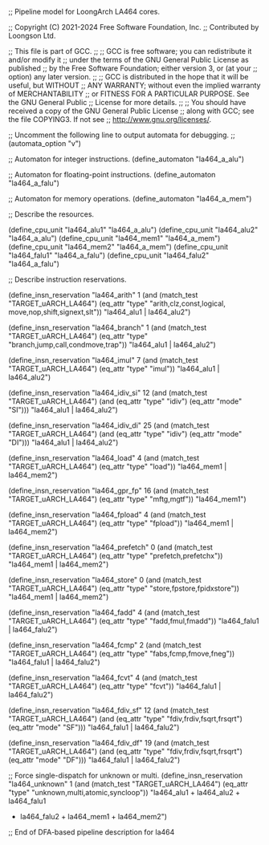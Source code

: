 ;; Pipeline model for LoongArch LA464 cores.

;; Copyright (C) 2021-2024 Free Software Foundation, Inc.
;; Contributed by Loongson Ltd.

;; This file is part of GCC.
;;
;; GCC is free software; you can redistribute it and/or modify it
;; under the terms of the GNU General Public License as published
;; by the Free Software Foundation; either version 3, or (at your
;; option) any later version.
;;
;; GCC is distributed in the hope that it will be useful, but WITHOUT
;; ANY WARRANTY; without even the implied warranty of MERCHANTABILITY
;; or FITNESS FOR A PARTICULAR PURPOSE.  See the GNU General Public
;; License for more details.
;;
;; You should have received a copy of the GNU General Public License
;; along with GCC; see the file COPYING3.  If not see
;; <http://www.gnu.org/licenses/>.

;; Uncomment the following line to output automata for debugging.
;; (automata_option "v")

;; Automaton for integer instructions.
(define_automaton "la464_a_alu")

;; Automaton for floating-point instructions.
(define_automaton "la464_a_falu")

;; Automaton for memory operations.
(define_automaton "la464_a_mem")

;; Describe the resources.

(define_cpu_unit "la464_alu1" "la464_a_alu")
(define_cpu_unit "la464_alu2" "la464_a_alu")
(define_cpu_unit "la464_mem1" "la464_a_mem")
(define_cpu_unit "la464_mem2" "la464_a_mem")
(define_cpu_unit "la464_falu1" "la464_a_falu")
(define_cpu_unit "la464_falu2" "la464_a_falu")

;; Describe instruction reservations.

(define_insn_reservation "la464_arith" 1
  (and (match_test "TARGET_uARCH_LA464")
       (eq_attr "type" "arith,clz,const,logical,
			move,nop,shift,signext,slt"))
  "la464_alu1 | la464_alu2")

(define_insn_reservation "la464_branch" 1
  (and (match_test "TARGET_uARCH_LA464")
       (eq_attr "type" "branch,jump,call,condmove,trap"))
  "la464_alu1 | la464_alu2")

(define_insn_reservation "la464_imul" 7
  (and (match_test "TARGET_uARCH_LA464")
       (eq_attr "type" "imul"))
  "la464_alu1 | la464_alu2")

(define_insn_reservation "la464_idiv_si" 12
  (and (match_test "TARGET_uARCH_LA464")
       (and (eq_attr "type" "idiv")
	    (eq_attr "mode" "SI")))
  "la464_alu1 | la464_alu2")

(define_insn_reservation "la464_idiv_di" 25
  (and (match_test "TARGET_uARCH_LA464")
       (and (eq_attr "type" "idiv")
	    (eq_attr "mode" "DI")))
  "la464_alu1 | la464_alu2")

(define_insn_reservation "la464_load" 4
  (and (match_test "TARGET_uARCH_LA464")
       (eq_attr "type" "load"))
  "la464_mem1 | la464_mem2")

(define_insn_reservation "la464_gpr_fp" 16
  (and (match_test "TARGET_uARCH_LA464")
       (eq_attr "type" "mftg,mgtf"))
  "la464_mem1")

(define_insn_reservation "la464_fpload" 4
  (and (match_test "TARGET_uARCH_LA464")
       (eq_attr "type" "fpload"))
  "la464_mem1 | la464_mem2")

(define_insn_reservation "la464_prefetch" 0
  (and (match_test "TARGET_uARCH_LA464")
       (eq_attr "type" "prefetch,prefetchx"))
  "la464_mem1 | la464_mem2")

(define_insn_reservation "la464_store" 0
  (and (match_test "TARGET_uARCH_LA464")
       (eq_attr "type" "store,fpstore,fpidxstore"))
  "la464_mem1 | la464_mem2")

(define_insn_reservation "la464_fadd" 4
  (and (match_test "TARGET_uARCH_LA464")
       (eq_attr "type" "fadd,fmul,fmadd"))
  "la464_falu1 | la464_falu2")

(define_insn_reservation "la464_fcmp" 2
  (and (match_test "TARGET_uARCH_LA464")
       (eq_attr "type" "fabs,fcmp,fmove,fneg"))
  "la464_falu1 | la464_falu2")

(define_insn_reservation "la464_fcvt" 4
  (and (match_test "TARGET_uARCH_LA464")
       (eq_attr "type" "fcvt"))
  "la464_falu1 | la464_falu2")

(define_insn_reservation "la464_fdiv_sf" 12
  (and (match_test "TARGET_uARCH_LA464")
       (and (eq_attr "type" "fdiv,frdiv,fsqrt,frsqrt")
	    (eq_attr "mode" "SF")))
  "la464_falu1 | la464_falu2")

(define_insn_reservation "la464_fdiv_df" 19
  (and (match_test "TARGET_uARCH_LA464")
       (and (eq_attr "type" "fdiv,frdiv,fsqrt,frsqrt")
	    (eq_attr "mode" "DF")))
  "la464_falu1 | la464_falu2")

;; Force single-dispatch for unknown or multi.
(define_insn_reservation "la464_unknown" 1
  (and (match_test "TARGET_uARCH_LA464")
       (eq_attr "type" "unknown,multi,atomic,syncloop"))
  "la464_alu1 + la464_alu2 + la464_falu1
   + la464_falu2 + la464_mem1 + la464_mem2")

;; End of DFA-based pipeline description for la464
